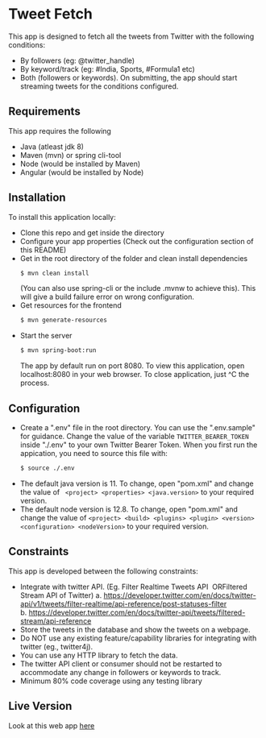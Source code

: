 # Tweet Fetch

This app is designed to fetch all the tweets from Twitter with the following
conditions:
* By followers (eg: @twitter_handle)
* By keyword/track (eg: #India, Sports, #Formula1 etc)
* Both (followers or keywords).
On submitting, the app should start streaming tweets for the conditions configured.

## Requirements

This app requires the following
* Java (atleast jdk 8)
* Maven (mvn) or spring cli-tool
* Node (would be installed by Maven)
* Angular (would be installed by Node)

## Installation

To install this application locally:
* Clone this repo and get inside the directory
* Configure your app properties (Check out the configuration section of this README)
* Get in the root directory of the folder and clean install dependencies
    ``` bash
    $ mvn clean install
    ```
    (You can also use spring-cli or the include .mvnw to achieve this). This will give a build failure error on wrong configuration.
* Get resources for the frontend
    ``` bash
    $ mvn generate-resources
    ```
* Start the server 
    ``` bash
    $ mvn spring-boot:run
    ```
    The app by default run on port 8080. 
    To view this application, open localhost:8080 in your web browser.
    To close application, just ^C the process.

## Configuration

* Create a ".env" file in the root directory. You can use the ".env.sample" for guidance. Change the value of the variable ``` TWITTER_BEARER_TOKEN ``` inside "./.env" to your own Twitter Bearer Token. 
When you first run the appication, you need to source this file with:
    ``` bash
    $ source ./.env
    ```
* The default java version is 11. To change, open "pom.xml" and change the value of ``` <project> <properties> <java.version>``` to your required version.
* The default node version is 12.8. To change, open "pom.xml" and change the value of ``` <project> <build> <plugins> <plugin> <version> <configuration> <nodeVersion> ``` to your required version.

## Constraints

This app is developed between the following constraints:
* Integrate with twitter API. (Eg. Filter Realtime Tweets API ​ OR​ Filtered Stream API of Twitter)
        a. https://developer.twitter.com/en/docs/twitter-api/v1/tweets/filter-realtime/api-reference/post-statuses-filter      
        b. https://developer.twitter.com/en/docs/twitter-api/tweets/filtered-stream/api-reference
* Store the tweets in the database and show the tweets on a webpage.
* Do NOT use any existing feature/capability libraries for integrating with twitter (eg., twitter4j).
* You can use any HTTP library to fetch the data.
* The twitter API client or consumer should not be restarted to accommodate any change in followers or keywords to track.
* Minimum 80% code coverage using any testing library

## Live Version
Look at this web app [here](https://twitter-fetch-419.herokuapp.com/)
